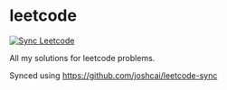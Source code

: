 # leetcode

[![Sync Leetcode](https://github.com/matheusaraujo/leetcode/actions/workflows/sync.yaml/badge.svg)](https://github.com/matheusaraujo/leetcode/actions/workflows/sync.yaml)

All my solutions for leetcode problems.

Synced using https://github.com/joshcai/leetcode-sync
